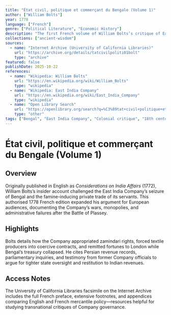 ```yaml
---
title: "État civil, politique et commerçant du Bengale (Volume 1)"
author: ["William Bolts"]
year: 1778
language: ["French"]
genre: ["Political Literature", "Economic History"]
description: "The first French volume of William Bolts’s critique of East India Company rule in Bengal recounts the Company’s conquest, fiscal abuses, and commercial monopolies, translating his English exposé for Continental readers."
collections: ["ancient-wisdom"]
sources:
  - name: "Internet Archive (University of California Libraries)"
    url: "https://archive.org/details/tatcivilpoliti01bolt"
    type: "archive"
featured: false
publishDate: 2025-10-22
references:
  - name: "Wikipedia: William Bolts"
    url: "https://en.wikipedia.org/wiki/William_Bolts"
    type: "wikipedia"
  - name: "Wikipedia: East India Company"
    url: "https://en.wikipedia.org/wiki/East_India_Company"
    type: "wikipedia"
  - name: "Open Library Search"
    url: "https://openlibrary.org/search?q=%C3%89tat+civil+politique+et+commer%C3%A7ant+du+Bengale+William+Bolts"
    type: "other"
tags: ["Bengal", "East India Company", "Colonial critique", "18th century", "French translation"]
---
```


# État civil, politique et commerçant du Bengale (Volume 1)

## Overview
Originally published in English as *Considerations on India Affairs* (1772), William Bolts’s insider account challenged the East India Company’s seizure of Bengal and the famine-inducing private trade of its servants. This authorised 1778 French edition expanded his argument for European audiences, documenting the Company’s wars, monopolies, and administrative failures after the Battle of Plassey.

## Highlights
Bolts details how the Company appropriated zamindari rights, forced textile producers into coercive contracts, and remitted fortunes to London while Bengal’s treasury collapsed. He cites Persian revenue records, parliamentary inquiries, and testimony from former Company officials to argue for tighter state oversight and restitution to Indian revenues.

## Access Notes
The University of California Libraries facsimile on the Internet Archive includes the full French preface, extensive footnotes, and appendices comparing English and French mercantile policy—resources helpful for studying transnational critiques of Company governance.
